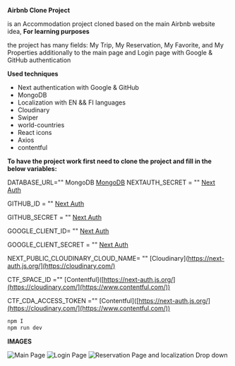 **Airbnb Clone Project**

is an Accommodation project cloned based on the main Airbnb website idea, **For learning purposes**

the project has many fields: My Trip, My Reservation, My Favorite, and My Properties additionally to the main page and Login page with Google & GitHub authentication

**Used techniques**
- Next authentication with Google & GitHub
- MongoDB
- Localization with EN && FI languages
- Cloudinary
- Swiper
- world-countries
- React icons
- Axios
- contentful

**To have the project work first need to clone the project and fill in the below variables:**

DATABASE_URL=""     MongoDB  [MongoDB](https://www.mongodb.com/products)
NEXTAUTH_SECRET = ""   [Next Auth](https://next-auth.js.org/)

GITHUB_ID = ""        [Next Auth](https://next-auth.js.org/)

GITHUB_SECRET = "" [Next Auth](https://next-auth.js.org/)

GOOGLE_CLIENT_ID= "" [Next Auth](https://next-auth.js.org/)

GOOGLE_CLIENT_SECRET = "" [Next Auth](https://next-auth.js.org/)

NEXT_PUBLIC_CLOUDINARY_CLOUD_NAME= ""   [Cloudinary](https://next-auth.js.org/](https://cloudinary.com/)

CTF_SPACE_ID =""   [Contentful]([https://next-auth.js.org/](https://cloudinary.com/](https://www.contentful.com/))

CTF_CDA_ACCESS_TOKEN =""  [Contentful]([https://next-auth.js.org/](https://cloudinary.com/](https://www.contentful.com/))


```javascript
npm I
npm run dev
```

**IMAGES**

![Main Page](https://i.postimg.cc/ZRkqXT1y/Screenshot-2024-07-15-125059.png)
![Login Page](https://i.postimg.cc/K8yxZkRQ/Screenshot-2024-07-15-125118.png)
![Reservation Page and localization Drop down](https://i.postimg.cc/nMfrb3yG/Screenshot-2024-07-15-125715.png)











  
